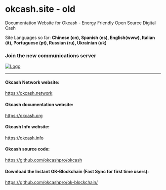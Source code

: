 # okcash.site - old
Documentation Website for Okcash - Energy Friendly Open Source Digital Cash

Site Languages so far: **Chinese (cn), Spanish (es), English(www), Italian (it), Portuguese (pt), Russian (ru), Ukrainian (uk)**


### Join the new communications server
<a href="http://discord.okcash.co">
    <img alt="Logo" src="https://discordapp.com/api/guilds/213747404745211904/widget.png?style=banner2">
  </a>

-------------------

#### Okcash Network website:
https://okcash.network

#### Okcash documentation website:
https://okcash.org

#### Okcash Info website:
https://okcash.info

#### Okcash source code:
https://github.com/okcashpro/okcash

#### Download the Instant OK-Blockchain (Fast Sync for first time users): 
https://github.com/okcashpro/ok-blockchain/
